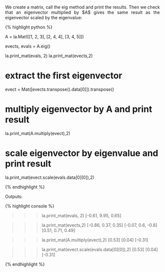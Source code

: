<div style="text-align: justify">
<p>We create a matrix, call the eig method and print the results. Then we check
that an eigenvector multiplied by $A$ gives the same result as the eigenvector
scaled by the eigenvalue:</p>
</div>

{% highlight python %}

A = la.Mat([[1, 2, 3],
            [2, 4, 4],
            [3, 4, 5]])

evects, evals = A.eig()

la.print_mat(evals, 2)
la.print_mat(evects,2)

# extract the first eigenvector
evect = Mat([evects.transpose().data[0]]).transpose()
# multiply eigenvector by A and print result
la.print_mat(A.multiply(evect),2)
# scale eigenvector by eigenvalue and print result
la.print_mat(evect.scale(evals.data[0][0]),2)

{% endhighlight %}

Outputs:

{% highlight console %}

>>> la.print_mat(evals, 2)
[-0.61, 9.95, 0.65]

>>> la.print_mat(evects,2)
[-0.86, 0.37, 0.35]
[-0.07, 0.6, -0.8]
[0.51, 0.71, 0.49]

>>> la.print_mat(A.multiply(evect),2)
[0.53]
[0.04]
[-0.31]

>>> la.print_mat(evect.scale(evals.data[0][0]),2)
[0.53]
[0.04]
[-0.31]

{% endhighlight %}
